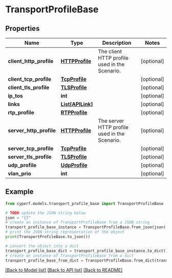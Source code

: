 # TransportProfileBase


## Properties

Name | Type | Description | Notes
------------ | ------------- | ------------- | -------------
**client_http_profile** | [**HTTPProfile**](HTTPProfile.md) | The client HTTP profile used in the Scenario. | [optional] 
**client_tcp_profile** | [**TcpProfile**](TcpProfile.md) |  | [optional] 
**client_tls_profile** | [**TLSProfile**](TLSProfile.md) |  | [optional] 
**ip_tos** | **int** |  | [optional] 
**links** | [**List[APILink]**](APILink.md) |  | [optional] 
**rtp_profile** | [**RTPProfile**](RTPProfile.md) |  | [optional] 
**server_http_profile** | [**HTTPProfile**](HTTPProfile.md) | The server HTTP profile used in the Scenario. | [optional] 
**server_tcp_profile** | [**TcpProfile**](TcpProfile.md) |  | [optional] 
**server_tls_profile** | [**TLSProfile**](TLSProfile.md) |  | [optional] 
**udp_profile** | [**UdpProfile**](UdpProfile.md) |  | [optional] 
**vlan_prio** | **int** |  | [optional] 

## Example

```python
from cyperf.models.transport_profile_base import TransportProfileBase

# TODO update the JSON string below
json = "{}"
# create an instance of TransportProfileBase from a JSON string
transport_profile_base_instance = TransportProfileBase.from_json(json)
# print the JSON string representation of the object
print(TransportProfileBase.to_json())

# convert the object into a dict
transport_profile_base_dict = transport_profile_base_instance.to_dict()
# create an instance of TransportProfileBase from a dict
transport_profile_base_from_dict = TransportProfileBase.from_dict(transport_profile_base_dict)
```
[[Back to Model list]](../README.md#documentation-for-models) [[Back to API list]](../README.md#documentation-for-api-endpoints) [[Back to README]](../README.md)



